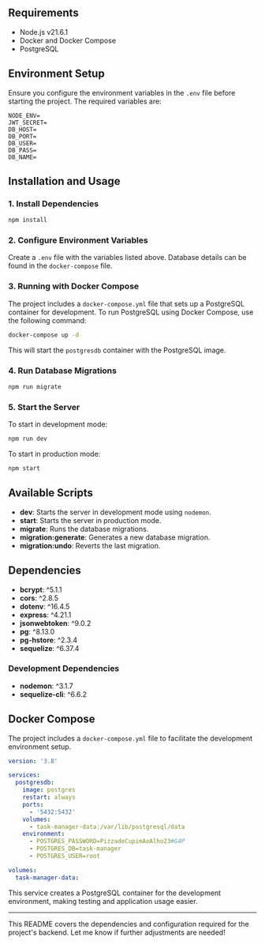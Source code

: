 ## Requirements

- Node.js v21.6.1
- Docker and Docker Compose
- PostgreSQL

## Environment Setup

Ensure you configure the environment variables in the `.env` file before starting the project. The required variables are:

```
NODE_ENV=
JWT_SECRET=
DB_HOST=
DB_PORT=
DB_USER=
DB_PASS=
DB_NAME=
```

## Installation and Usage

### 1. Install Dependencies

```sh
npm install
```

### 2. Configure Environment Variables

Create a `.env` file with the variables listed above. Database details can be found in the `docker-compose` file.

### 3. Running with Docker Compose

The project includes a `docker-compose.yml` file that sets up a PostgreSQL container for development. To run PostgreSQL using Docker Compose, use the following command:

```sh
docker-compose up -d
```

This will start the `postgresdb` container with the PostgreSQL image.

### 4. Run Database Migrations

```sh
npm run migrate
```

### 5. Start the Server

To start in development mode:

```sh
npm run dev
```

To start in production mode:

```sh
npm start
```

## Available Scripts

- **dev**: Starts the server in development mode using `nodemon`.
- **start**: Starts the server in production mode.
- **migrate**: Runs the database migrations.
- **migration:generate**: Generates a new database migration.
- **migration:undo**: Reverts the last migration.

## Dependencies

- **bcrypt**: ^5.1.1
- **cors**: ^2.8.5
- **dotenv**: ^16.4.5
- **express**: ^4.21.1
- **jsonwebtoken**: ^9.0.2
- **pg**: ^8.13.0
- **pg-hstore**: ^2.3.4
- **sequelize**: ^6.37.4

### Development Dependencies

- **nodemon**: ^3.1.7
- **sequelize-cli**: ^6.6.2

## Docker Compose

The project includes a `docker-compose.yml` file to facilitate the development environment setup.

```yaml
version: '3.8'

services:
  postgresdb:
    image: postgres
    restart: always
    ports:
      - '5432:5432'
    volumes:
      - task-manager-data:/var/lib/postgresql/data
    environment:
      - POSTGRES_PASSWORD=PizzadeCupimAoAlho23#G4P
      - POSTGRES_DB=task-manager
      - POSTGRES_USER=root

volumes:
  task-manager-data:
```

This service creates a PostgreSQL container for the development environment, making testing and application usage easier.

---

This README covers the dependencies and configuration required for the project's backend. Let me know if further adjustments are needed!

